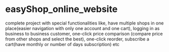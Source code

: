# easyShop_online_website
complete project with special functionalities like, have multiple shops in one place(easier navigation with only one account and one cart), logging in as business to business customer, one-click price comparison (compare price from other shops and select the best), one-click reorder, subscribe a cart(have monthly or number of days subscription) etc
